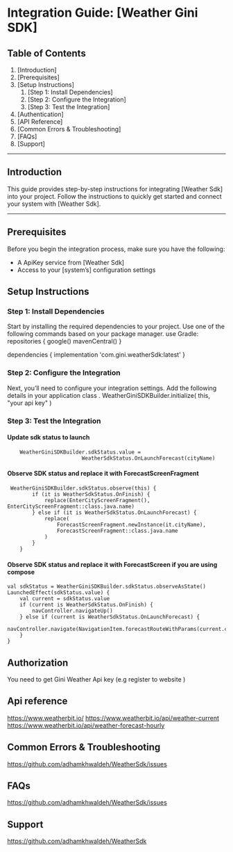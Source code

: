 # Integration Guide: [Weather Gini SDK]

## Table of Contents
1. [Introduction]
2. [Prerequisites]
3. [Setup Instructions]
    1. [Step 1: Install Dependencies]
    2. [Step 2: Configure the Integration]
    3. [Step 3: Test the Integration]
4. [Authentication]
5. [API Reference]
6. [Common Errors & Troubleshooting]
7. [FAQs]
8. [Support]

---

## Introduction

This guide provides step-by-step instructions for integrating [Weather Sdk] into your project. 
Follow the instructions to quickly get started and connect your system with [Weather Sdk].

---

## Prerequisites
Before you begin the integration process, make sure you have the following:
- A ApiKey service from [Weather Sdk]
- Access to your [system’s] configuration settings

## Setup Instructions

### Step 1: Install Dependencies
Start by installing the required dependencies to your project. 
Use one of the following commands based on your package manager.
use Gradle:
   repositories {
   google()
   mavenCentral()
   }
   
   dependencies {
      implementation 'com.gini.weatherSdk:latest'
   }

### Step 2: Configure the Integration

Next, you’ll need to configure your integration settings. 
Add the following details in your application class .
      WeatherGiniSDKBuilder.initialize(
            this,
            "your api key"
      )
### Step 3: Test the Integration

#### Update sdk status to launch 
        WeatherGiniSDKBuilder.sdkStatus.value =
                            WeatherSdkStatus.OnLaunchForecast(cityName)

#### Observe SDK status and replace it with  ForecastScreenFragment
     WeatherGiniSDKBuilder.sdkStatus.observe(this) {
            if (it is WeatherSdkStatus.OnFinish) {
                replace(EnterCityScreenFragment(), EnterCityScreenFragment::class.java.name)
            } else if (it is WeatherSdkStatus.OnLaunchForecast) {
                replace(
                    ForecastScreenFragment.newInstance(it.cityName),
                    ForecastScreenFragment::class.java.name
                )
            }
        }

#### Observe SDK status and replace it with ForecastScreen if you are using compose 
    val sdkStatus = WeatherGiniSDKBuilder.sdkStatus.observeAsState()
    LaunchedEffect(sdkStatus.value) {
        val current = sdkStatus.value
        if (current is WeatherSdkStatus.OnFinish) {
            navController.navigateUp()
        } else if (current is WeatherSdkStatus.OnLaunchForecast) {
            navController.navigate(NavigationItem.forecastRouteWithParams(current.cityName))
        }
    }

## Authorization
   You need to get Gini Weather Api key (e.g register to website )

## Api reference
   https://www.weatherbit.io/
   https://www.weatherbit.io/api/weather-current
   https://www.weatherbit.io/api/weather-forecast-hourly

## Common Errors & Troubleshooting
   https://github.com/adhamkhwaldeh/WeatherSdk/issues

## FAQs
   https://github.com/adhamkhwaldeh/WeatherSdk/issues

## Support
   https://github.com/adhamkhwaldeh/WeatherSdk
